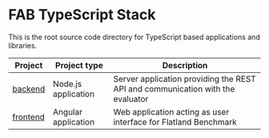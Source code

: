 # FAB TypeScript Stack

This is the root source code directory for TypeScript based applications and libraries.

| Project | Project type | Description
|---|---|---
| [backend](./backend/README.md) | Node.js application | Server application providing the REST API and communication with the evaluator
| [frontend](./frontend/README.md) | Angular application | Web application acting as user interface for Flatland Benchmark
